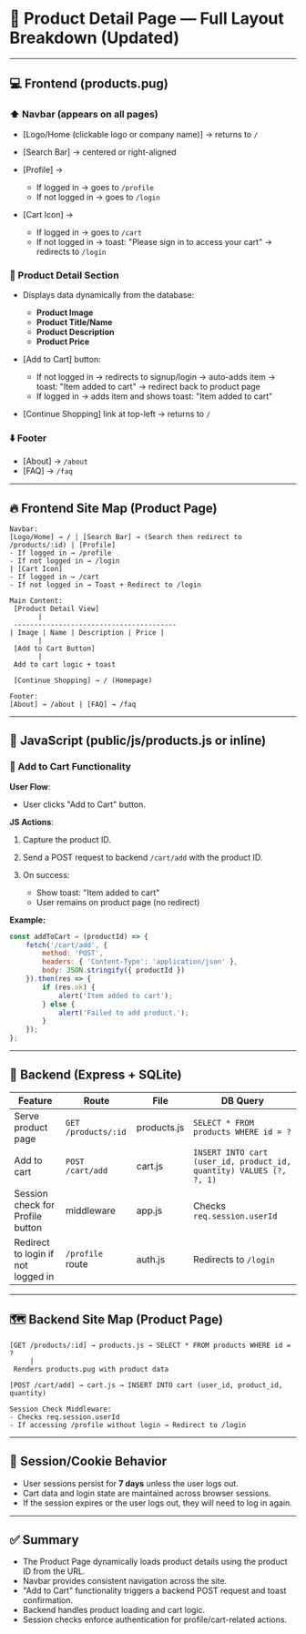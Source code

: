 # 🎯 Product Detail Page — Full Layout Breakdown (Updated)

---

## 💻 Frontend (products.pug)

### ⬆️ Navbar (appears on all pages)

* \[Logo/Home (clickable logo or company name)] → returns to `/`
* \[Search Bar] → centered or right-aligned
* \[Profile] →

  * If logged in → goes to `/profile`
  * If not logged in → goes to `/login`
* \[Cart Icon] →

  * If logged in → goes to `/cart`
  * If not logged in → toast: "Please sign in to access your cart" → redirects to `/login`

### 🎨 Product Detail Section

* Displays data dynamically from the database:

  * **Product Image**
  * **Product Title/Name**
  * **Product Description**
  * **Product Price**
* \[Add to Cart] button:

  * If not logged in → redirects to signup/login → auto-adds item → toast: "Item added to cart" → redirect back to product page
  * If logged in → adds item and shows toast: "Item added to cart"
* \[Continue Shopping] link at top-left → returns to `/`

### ⬇️ Footer

* \[About] → `/about`
* \[FAQ] → `/faq`

---

## 🔥 Frontend Site Map (Product Page)

```
Navbar:
[Logo/Home] → / | [Search Bar] → (Search then redirect to /products/:id) | [Profile]
- If logged in → /profile
- If not logged in → /login
| [Cart Icon]
- If logged in → /cart
- If not logged in → Toast + Redirect to /login

Main Content:
 [Product Detail View]
       |
 ----------------------------------------
| Image | Name | Description | Price |
       |
 [Add to Cart Button]
       |
 Add to cart logic + toast

 [Continue Shopping] → / (Homepage)

Footer:
[About] → /about | [FAQ] → /faq
```

---

## 🚫 JavaScript (public/js/products.js or inline)

### 🛒 Add to Cart Functionality

**User Flow**:

* User clicks "Add to Cart" button.

**JS Actions**:

1. Capture the product ID.
2. Send a POST request to backend `/cart/add` with the product ID.
3. On success:

   * Show toast: "Item added to cart"
   * User remains on product page (no redirect)

**Example:**

```javascript
const addToCart = (productId) => {
    fetch('/cart/add', {
        method: 'POST',
        headers: { 'Content-Type': 'application/json' },
        body: JSON.stringify({ productId })
    }).then(res => {
        if (res.ok) {
            alert('Item added to cart');
        } else {
            alert('Failed to add product.');
        }
    });
};
```

---

## 📀 Backend (Express + SQLite)

| Feature                            | Route               | File        | DB Query                                                            |
| ---------------------------------- | ------------------- | ----------- | ------------------------------------------------------------------- |
| Serve product page                 | `GET /products/:id` | products.js | `SELECT * FROM products WHERE id = ?`                               |
| Add to cart                        | `POST /cart/add`    | cart.js     | `INSERT INTO cart (user_id, product_id, quantity) VALUES (?, ?, 1)` |
| Session check for Profile button   | middleware          | app.js      | Checks `req.session.userId`                                         |
| Redirect to login if not logged in | `/profile` route    | auth.js     | Redirects to `/login`                                               |

---

## 🗺️ Backend Site Map (Product Page)

```
[GET /products/:id] → products.js → SELECT * FROM products WHERE id = ?
     |
 Renders products.pug with product data

[POST /cart/add] → cart.js → INSERT INTO cart (user_id, product_id, quantity)

Session Check Middleware:
- Checks req.session.userId
- If accessing /profile without login → Redirect to /login
```

---

## 🔐 Session/Cookie Behavior

* User sessions persist for **7 days** unless the user logs out.
* Cart data and login state are maintained across browser sessions.
* If the session expires or the user logs out, they will need to log in again.

---

## ✅ Summary

* The Product Page dynamically loads product details using the product ID from the URL.
* Navbar provides consistent navigation across the site.
* "Add to Cart" functionality triggers a backend POST request and toast confirmation.
* Backend handles product loading and cart logic.
* Session checks enforce authentication for profile/cart-related actions.